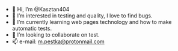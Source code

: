 - 👋 Hi, I’m @Kasztan404
- 👀 I’m interested in testing and quality, I love to find bugs.
- 🌱 I’m currently learning web pages technology and how to make automatic tests.
- 💞️ I’m looking to collaborate on test.
- 📫 e-mail: m.pestka@protonmail.com

